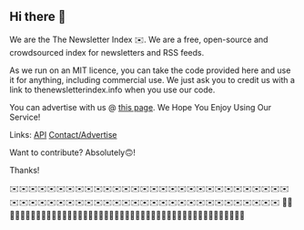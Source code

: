 ## Hi there 👋

We are the The Newsletter Index ✉️. We are a free, open-source and crowdsourced index for newsletters and RSS feeds.

As we run on an MIT licence, you can take the code provided here and use it for anything, including commercial use.
We just ask you to credit us with a link to thenewsletterindex.info when you use our code.

You can advertise with us @ <a href="https://thenewsletterindex.info">this page</a>. We Hope You Enjoy Using Our Service!

Links:
<a href="https://thenewsletterindex.info/api/">API</a>
<a href="https://thenewsletterindex.info/contact">Contact/Advertise</a>

Want to contribute? Absolutely🙃!

Thanks!

✉️✉️✉️✉️✉️✉️✉️✉️✉️✉️✉️✉️✉️✉️✉️✉️✉️✉️✉️✉️✉️✉️✉️✉️✉️✉️✉️✉️✉️✉️✉️✉️✉️✉️✉️✉️✉️✉️✉️✉️✉️✉️✉️✉️✉️✉️✉️✉️✉️✉️✉️✉️✉️✉️✉️✉️✉️✉️✉️
🛜🛜🛜🛜🛜🛜🛜🛜🛜🛜🛜🛜🛜🛜🛜🛜🛜🛜🛜🛜🛜🛜🛜🛜🛜🛜🛜🛜🛜🛜🛜🛜🛜🛜🛜🛜🛜🛜🛜🛜🛜🛜🛜🛜🛜🛜🛜

